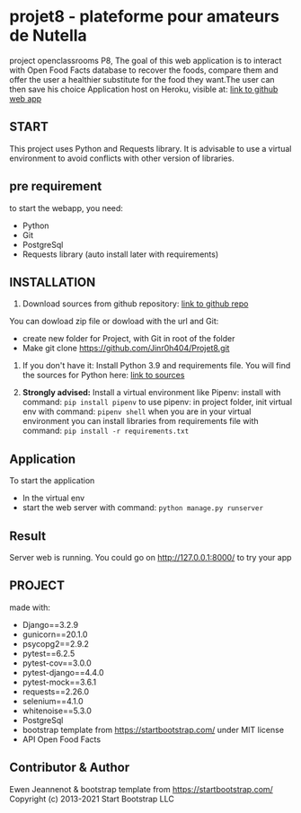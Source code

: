 # projet8 - plateforme pour amateurs de Nutella
project openclassrooms P8,
The goal of this web application is to interact with Open Food Facts database to recover the foods,
compare them and offer the user a healthier substitute for the food they want.The user can then save his choice
Application host on Heroku, visible at: [link to github web app](https://purbeurre-forever.herokuapp.com/)


## START
This project uses Python and Requests library. It is advisable to use
a virtual environment to avoid conflicts with other version of libraries.


## pre requirement
to start the webapp, you need:
* Python
* Git
* PostgreSql
* Requests library (auto install later with requirements)


## INSTALLATION

1. Download sources from github repository:
[link to github repo](https://github.com/Jinr0h404/Projet8.git)

You can dowload zip file or dowload with the url and Git:
- create new folder for Project, with Git in root of the folder
- Make git clone https://github.com/Jinr0h404/Projet8.git

1. If you don't have it: Install Python 3.9 and requirements file.
You will find the sources for Python here:
[link to sources](https://www.python.org/downloads/)

1. **Strongly advised:**
Install a virtual environment like Pipenv:
install with command: `pip install pipenv`
to use pipenv: 
in project folder, init virtual env with command: `pipenv shell`
when you are in your virtual environment you can install libraries from requirements
file with command: `pip install -r requirements.txt`


## Application

To start the application
* In the virtual env
* start the web server with command: `python manage.py runserver`


## Result

Server web is running.
You could go on http://127.0.0.1:8000/ to try your app


## PROJECT

made with:

* Django==3.2.9
* gunicorn==20.1.0
* psycopg2==2.9.2
* pytest==6.2.5
* pytest-cov==3.0.0
* pytest-django==4.4.0
* pytest-mock==3.6.1
* requests==2.26.0
* selenium==4.1.0
* whitenoise==5.3.0
* PostgreSql
* bootstrap template from https://startbootstrap.com/ under MIT license
* API Open Food Facts

## Contributor & Author

Ewen Jeannenot & bootstrap template from https://startbootstrap.com/ Copyright (c) 2013-2021 Start Bootstrap LLC